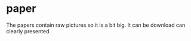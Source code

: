 # paper
The papers contain raw pictures so it is a bit big. It can be download can clearly presented.
